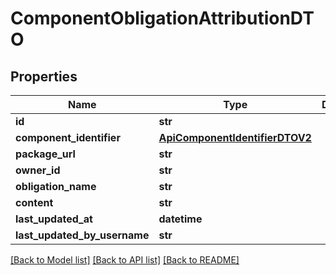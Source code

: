 # ComponentObligationAttributionDTO

## Properties
Name | Type | Description | Notes
------------ | ------------- | ------------- | -------------
**id** | **str** |  | [optional] 
**component_identifier** | [**ApiComponentIdentifierDTOV2**](ApiComponentIdentifierDTOV2.md) |  | [optional] 
**package_url** | **str** |  | [optional] 
**owner_id** | **str** |  | [optional] 
**obligation_name** | **str** |  | [optional] 
**content** | **str** |  | [optional] 
**last_updated_at** | **datetime** |  | [optional] 
**last_updated_by_username** | **str** |  | [optional] 

[[Back to Model list]](../README.md#documentation-for-models) [[Back to API list]](../README.md#documentation-for-api-endpoints) [[Back to README]](../README.md)

